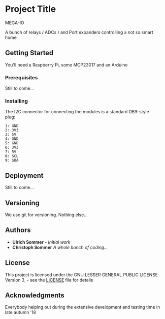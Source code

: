 # Project Title

MEGA-IO

A bunch of relays / ADCs / and Port expanders controlling a not so smart home

## Getting Started

You'll need a Raspberry Pi, some MCP23017 and an Arduino

### Prerequisites

Still to come...

### Installing

The I2C connector for connecting the modules is a standard DB9-style plug:

```
1: GND
2: 3V3
3: 5V
4: GND
5: GND
6: 3V3
7: 5V
8: SCL
9: SDA
```

## Deployment

Still to come...

## Versioning

We use git for versioning. Nothing else... 

## Authors

* **Ulrich Sommer** - *Initial work*
* **Christoph Sommer** *A whole bunch of coding...*

## License

This project is licensed under the GNU LESSER GENERAL PUBLIC LICENSE Version 3, - see the [LICENSE](LICENSE) file for details

## Acknowledgments

Everybody helping out during the extensive development and testing time in late autumn '18
